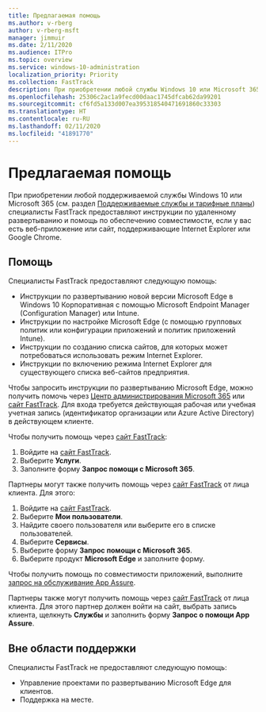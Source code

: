 ```yaml
---
title: Предлагаемая помощь
ms.author: v-rberg
author: v-rberg-msft
manager: jimmuir
ms.date: 2/11/2020
ms.audience: ITPro
ms.topic: overview
ms.service: windows-10-administration
localization_priority: Priority
ms.collection: FastTrack
description: При приобретении любой службы Windows 10 или Microsoft 365 (см. раздел "Поддерживаемые службы и тарифные планы") специалисты FastTrack предоставляют инструкции по удаленному развертыванию и помощь по обеспечению совместимости, если у вас есть веб-приложение или сайт, поддерживающие Internet Explorer или Google Chrome.
ms.openlocfilehash: 25306c2ac1a9fecd00daac1745dfcab62da99201
ms.sourcegitcommit: cf6fd5a133d007ea395318540471691860c33303
ms.translationtype: HT
ms.contentlocale: ru-RU
ms.lasthandoff: 02/11/2020
ms.locfileid: "41891770"
---
```

# <a name="assistance-offered"></a>Предлагаемая помощь

При приобретении любой поддерживаемой службы Windows 10 или Microsoft 365 (см. раздел [Поддерживаемые службы и тарифные планы](M365-eligible-services-and-plans.md)) специалисты FastTrack предоставляют инструкции по удаленному развертыванию и помощь по обеспечению совместимости, если у вас есть веб-приложение или сайт, поддерживающие Internet Explorer или Google Chrome. 

## <a name="assistance"></a>Помощь

Специалисты FastTrack предоставляют следующую помощь:
- Инструкции по развертыванию новой версии Microsoft Edge в Windows 10 Корпоративная с помощью Microsoft Endpoint Manager (Configuration Manager) или Intune.
- Инструкции по настройке Microsoft Edge (с помощью групповых политик или конфигурации приложений и политик приложений Intune).
- Инструкции по созданию списка сайтов, для которых может потребоваться использовать режим Internet Explorer.
- Инструкции по включению режима Internet Explorer для существующего списка веб-сайтов предприятия.

Чтобы запросить инструкции по развертыванию Microsoft Edge, можно получить помочь через [Центр администрирования Microsoft 365](https://go.microsoft.com/fwlink/?linkid=2032704) или [сайт FastTrack](https://go.microsoft.com/fwlink/?linkid=780698). Для входа требуется действующая рабочая или учебная учетная запись (идентификатор организации или Azure Active Directory) в действующем клиенте. 

Чтобы получить помощь через [сайт FastTrack](https://go.microsoft.com/fwlink/?linkid=780698): 
1.  Войдите на [сайт FastTrack](https://go.microsoft.com/fwlink/?linkid=780698). 
2.  Выберите **Услуги**.
3.  Заполните форму **Запрос помощи с Microsoft 365**.
  
Партнеры могут также получить помощь через [сайт FastTrack](https://go.microsoft.com/fwlink/?linkid=780698) от лица клиента. Для этого:
1.  Войдите на [сайт FastTrack](https://go.microsoft.com/fwlink/?linkid=780698). 
2.  Выберите **Мои пользователи**.
3.  Найдите своего пользователя или выберите его в списке пользователей.
4.  Выберите **Сервисы**.
5.  Выберите форму **Запрос помощи с Microsoft 365**.
6.  Выберите продукт **Microsoft Edge** и заполните форму.
 
Чтобы получить помощь по совместимости приложений, выполните [запрос на обслуживание App Assure](https://go.microsoft.com/fwlink/?linkid=2022721).

Партнеры также могут получить помощь через [сайт FastTrack](https://go.microsoft.com/fwlink/?linkid=780698) от лица клиента. Для этого партнер должен войти на сайт, выбрать запись клиента, щелкнуть **Службы** и заполнить форму **Запрос о помощи App Assure**.

## <a name="out-of-scope"></a>Вне области поддержки

Специалисты FastTrack не предоставляют следующую помощь:
- Управление проектами по развертыванию Microsoft Edge для клиентов.
- Поддержка на месте.
